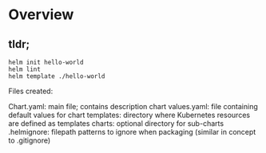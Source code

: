 # Overview

## tldr;

```
helm init hello-world
helm lint
helm template ./hello-world
```

Files created:

Chart.yaml:     main file; contains description chart
values.yaml:    file containing default values for chart
templates:      directory where Kubernetes resources are defined as templates
charts:         optional directory for sub-charts
.helmignore:    filepath patterns to ignore when packaging (similar in concept to .gitignore)



